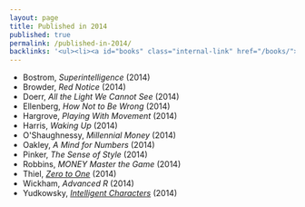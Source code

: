 ```yaml
---
layout: page
title: Published in 2014
published: true
permalink: /published-in-2014/
backlinks: '<ul><li><a id="books" class="internal-link" href="/books/">Books</a></li></ul>'
---
```


* Bostrom, _Superintelligence_ (2014) 
* Browder, _Red Notice_ (2014) 
* Doerr, _All the Light We Cannot See_ (2014) 
* Ellenberg, _How Not to Be Wrong_ (2014) 
* Hargrove, _Playing With Movement_ (2014) 
* Harris, _Waking Up_ (2014) 
* O'Shaughnessy, _Millennial Money_ (2014) 
* Oakley, _A Mind for Numbers_ (2014) 
* Pinker, _The Sense of Style_ (2014) 
* Robbins, _MONEY Master the Game_ (2014) 
* Thiel, _<a id="thiel-zero-to-one" class="internal-link" href="/thiel-zero-to-one/">Zero to One</a>_ (2014) 
* Wickham, _Advanced R_ (2014) 
* Yudkowsky, _[Intelligent Characters](https://yudkowsky.tumblr.com/writing)_ (2014) 
